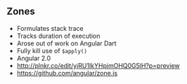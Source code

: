 ##  Zones

*  Formulates stack trace
*  Tracks duration of execution
*  Arose out of work on Angular Dart
*  Fully kill use of `$apply()`
  *  Angular 2.0
*  http://plnkr.co/edit/yjRU1IkYHpjmOHQ0G5lH?p=preview
*  https://github.com/angular/zone.js
